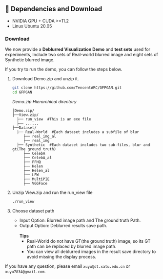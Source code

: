 

## :wrench: Dependencies and Download
- NVIDIA GPU + CUDA >=11.2
- Linux Ubuntu 20.05

### Download
We now provide a **Deblurred Visualization Demo** and **test sets** used for experiments,
Include two sets of Real-world blurred image and eight sets of Synthetic blurred image.<br>

If you try to run the demo, you can follow the steps below.

1. Download Demo.zip and unzip it.

    ```bash
    git clone https://github.com/TencentARC/GFPGAN.git
    cd GFPGAN
    ```
    *Demo.zip Hierarchical directory*
    ```
    │Demo.zip/
    ├──View.zip/
      ├── run_view  #This is an exe file
      ├── ......
    ├──Dataset/
      ├── Real-World  #Each dataset includes a subfile of blur
         ├── real_img_al
         ├── real_img
      ├── Synthetic  #Each dataset includes two sub-files, blur and gt(The ground truth)
         ├── CelebA
         ├── CelebA_al
         ├── FFHQ
         ├── Helen
         ├── Helen_al
         ├── LFW
         ├── MultiPIE
         ├── VGGFace
    ```


2. Unzip View.zip and run the run_view file

    ```bash
    ./run_view
    ```

3. Choose dataset path<br>
   - Input Option: Blurred image path and The ground truth Path.<br>
   - Output Option: Deblurred results save path.<br><br>
   **Tips**  
      -  Real-World do not have GT(the ground truth) image, so its GT path can be replaced by blurred image path.
      -  You can view all deblurred images in the result save directory to avoid missing the display process.

      
If you have any question, please email `xuyu@st.xatu.edu.cn` or `xuyu7834@gmail.com`.

